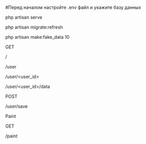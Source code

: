 #Перед началом настройте .env файл и укажите базу данных

php artisan serve

php artisan migrate:refresh

php artisan make:fake_data 10


GET

/

/user

/user/<user_id>

/user/<user_id>/data


POST

/user/save


Paint

GET

/paint
